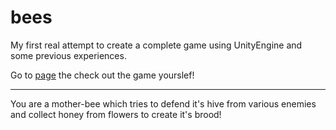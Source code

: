 # bees

My first real attempt to create a complete game using UnityEngine and some previous experiences.

Go to [page](https://vlntnnmlv.github.io/bees/) the check out the game yourslef!

___

You are a mother-bee which tries to defend it's hive from various enemies and collect honey from flowers to create it's brood!

